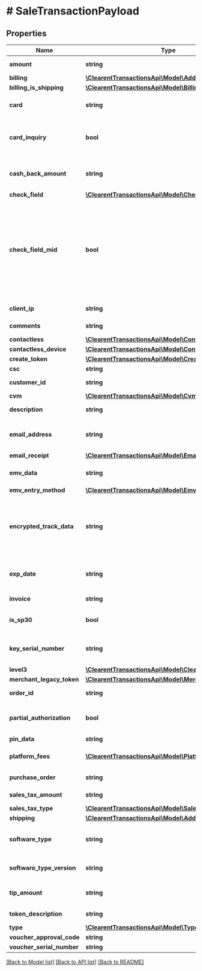 # # SaleTransactionPayload

## Properties

Name | Type | Description | Notes
------------ | ------------- | ------------- | -------------
**amount** | **string** | The transaction amount. |
**billing** | [**\ClearentTransactionsApi\Model\Address**](Address.md) |  | [optional]
**billing_is_shipping** | [**\ClearentTransactionsApi\Model\BillingIsShipping**](BillingIsShipping.md) |  | [optional]
**card** | **string** | The credit card number or token. |
**card_inquiry** | **bool** | False if you would not like to run a card inquiry automatically. | [optional] [default to true]
**cash_back_amount** | **string** | The cash back amount when using EBT cash benefits. | [optional]
**check_field** | [**\ClearentTransactionsApi\Model\CheckField**](CheckField.md) |  | [optional]
**check_field_mid** | **bool** | Optional duplication check for EMV transactions. True if you want to validate the &#x60;check-field&#x60; sent in is not duplicated for EMV transactions on a merchant level. | [optional]
**client_ip** | **string** | The client IP address. | [optional]
**comments** | **string** | The transaction comments. | [optional]
**contactless** | [**\ClearentTransactionsApi\Model\Contactless**](Contactless.md) |  | [optional]
**contactless_device** | [**\ClearentTransactionsApi\Model\ContactlessDevice**](ContactlessDevice.md) |  | [optional]
**create_token** | [**\ClearentTransactionsApi\Model\CreateToken**](CreateToken.md) |  | [optional]
**csc** | **string** | The CSC. | [optional]
**customer_id** | **string** | The customer ID. | [optional]
**cvm** | [**\ClearentTransactionsApi\Model\Cvm**](Cvm.md) |  | [optional]
**description** | **string** | The transaction description. | [optional]
**email_address** | **string** | The email address associated with the transaction. | [optional]
**email_receipt** | [**\ClearentTransactionsApi\Model\EmailReceipt**](EmailReceipt.md) |  | [optional]
**emv_data** | **string** | The EMV data passed from the terminal. | [optional]
**emv_entry_method** | [**\ClearentTransactionsApi\Model\EmvEntryMethod**](EmvEntryMethod.md) |  | [optional]
**encrypted_track_data** | **string** | The Encrypted Track Data can be passed in instead of the card number. This requires &#x60;track-format&#x60; to be set. | [optional]
**exp_date** | **string** | The expiration date of the credit card in MMYY format. |
**invoice** | **string** | The invoice number. | [optional]
**is_sp30** | **bool** | True if the terminal being used is a SP30. | [optional]
**key_serial_number** | **string** | The serial number of the encrypted device. | [optional]
**level3** | [**\ClearentTransactionsApi\Model\ClearentLevel3**](ClearentLevel3.md) |  | [optional]
**merchant_legacy_token** | [**\ClearentTransactionsApi\Model\MerchantLegacyToken**](MerchantLegacyToken.md) |  | [optional]
**order_id** | **string** | The order ID of the transaction. | [optional]
**partial_authorization** | **bool** | True if you would like to check partial authorization. | [optional]
**pin_data** | **string** |  | [optional]
**platform_fees** | [**\ClearentTransactionsApi\Model\PlatformFee[]**](PlatformFee.md) | True if the batch was settled. | [optional]
**purchase_order** | **string** | The transaction purchase order. | [optional]
**sales_tax_amount** | **string** | The amount of the sales tax. | [optional]
**sales_tax_type** | [**\ClearentTransactionsApi\Model\SalesTaxType**](SalesTaxType.md) |  | [optional]
**shipping** | [**\ClearentTransactionsApi\Model\Address**](Address.md) |  | [optional]
**software_type** | **string** | The reference to the software name you are building. | [optional]
**software_type_version** | **string** | Optional field to help with troubleshooting. | [optional]
**tip_amount** | **string** | The tip amount for the transaction. | [optional]
**token_description** | **string** | The description of the token. | [optional]
**type** | [**\ClearentTransactionsApi\Model\TypeSaleTransaction**](TypeSaleTransaction.md) |  |
**voucher_approval_code** | **string** |  | [optional]
**voucher_serial_number** | **string** |  | [optional]

[[Back to Model list]](../../README.md#models) [[Back to API list]](../../README.md#endpoints) [[Back to README]](../../README.md)
